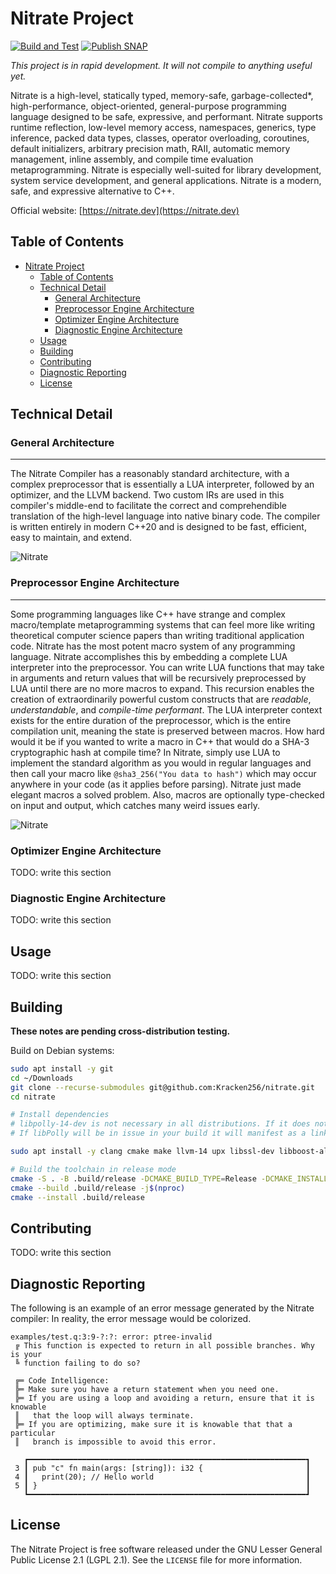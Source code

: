 # Nitrate Project

[![Build and Test](https://github.com/Kracken256/nitrate/actions/workflows/cmake-check.yml/badge.svg)](https://github.com/Kracken256/nitrate/actions/workflows/cmake-check.yml)
[![Publish SNAP](https://github.com/Kracken256/nitrate/actions/workflows/publish-snap.yml/badge.svg)](https://github.com/Kracken256/nitrate/actions/workflows/snapcraft-check.yml)

*This project is in rapid development. It will not compile to anything useful yet.*

Nitrate is a high-level, statically typed, memory-safe, garbage-collected\*, high-performance, object-oriented, general-purpose programming language designed to be safe, expressive, and performant. Nitrate supports runtime reflection, low-level memory access, namespaces, generics, type inference, packed data types, classes, operator overloading, coroutines, default initializers, arbitrary precision math, RAII, automatic memory management, inline assembly, and compile time evaluation metaprogramming.
Nitrate is especially well-suited for library development, system service development, and general applications. Nitrate is a modern, safe, and expressive alternative to C++.

Official website: [https://nitrate.dev](https://nitrate.dev)

## Table of Contents

- [Nitrate Project](#nitrate-project)
  - [Table of Contents](#table-of-contents)
  - [Technical Detail](#technical-detail)
    - [General Architecture](#general-architecture)
    - [Preprocessor Engine Architecture](#preprocessor-engine-architecture)
    - [Optimizer Engine Architecture](#optimizer-engine-architecture)
    - [Diagnostic Engine Architecture](#diagnostic-engine-architecture)
  - [Usage](#usage)
  - [Building](#building)
  - [Contributing](#contributing)
  - [Diagnostic Reporting](#diagnostic-reporting)
  - [License](#license)

## Technical Detail

### General Architecture

---

The Nitrate Compiler has a reasonably standard architecture, with a complex preprocessor that is essentially a LUA interpreter, followed by an optimizer, and the LLVM backend. Two custom IRs are used in this compiler's middle-end to facilitate the correct and comprehendible translation of the high-level language into native binary code. The compiler is written entirely in modern C++20 and is designed to be fast, efficient, easy to maintain, and extend.

![Nitrate](https://github.com/user-attachments/assets/f814a347-fb0a-485c-bb7a-8d8a7706ee22)

### Preprocessor Engine Architecture

---

Some programming languages like C++ have strange and complex macro/template metaprogramming systems that can feel more like writing theoretical computer science papers than writing traditional application code. Nitrate has the most potent macro system of any programming language. Nitrate accomplishes this by embedding a complete LUA interpreter into the preprocessor. You can write LUA functions that may take in arguments and return values that will be recursively preprocessed by LUA until there are no more macros to expand. This recursion enables the creation of extraordinarily powerful custom constructs that are *readable*, *understandable*, and *compile-time performant*. The LUA interpreter context exists for the entire duration of the preprocessor, which is the entire compilation unit, meaning the state is preserved between macros. How hard would it be if you wanted to write a macro in C++ that would do a SHA-3 cryptographic hash at compile time? In Nitrate, simply use LUA to implement the standard algorithm as you would in regular languages and then call your macro like `@sha3_256("You data to hash")` which may occur anywhere in your code (as it applies before parsing). Nitrate just made elegant macros a solved problem. Also, macros are optionally type-checked on input and output, which catches many weird issues early.

![Nitrate](https://github.com/user-attachments/assets/754f8c82-bcbe-4a30-98dc-10312979b784)

### Optimizer Engine Architecture

TODO: write this section

### Diagnostic Engine Architecture

TODO: write this section

## Usage

TODO: write this section

## Building

**These notes are pending cross-distribution testing.**

Build on Debian systems:

```bash
sudo apt install -y git
cd ~/Downloads
git clone --recurse-submodules git@github.com:Kracken256/nitrate.git
cd nitrate

# Install dependencies
# libpolly-14-dev is not necessary in all distributions. If it does not exist in your package manager, try building without it.
# If libPolly will be in issue in your build it will manifest as a linker error.

sudo apt install -y clang cmake make llvm-14 upx libssl-dev libboost-all-dev libzstd-dev libclang-common-14-dev rapidjson-dev libdeflate-dev libreadline-dev libclang-dev libclang-cpp-dev nlohmann-json3-dev libpolly-14-dev

# Build the toolchain in release mode
cmake -S . -B .build/release -DCMAKE_BUILD_TYPE=Release -DCMAKE_INSTALL_PREFIX=./build -DCMAKE_CXX_COMPILER=/usr/bin/clang++
cmake --build .build/release -j$(nproc)
cmake --install .build/release

```

## Contributing

TODO: write this section

## Diagnostic Reporting

The following is an example of an error message generated by the Nitrate compiler:
In reality, the error message would be colorized.

```plaintext
examples/test.q:3:9-?:?: error: ptree-invalid
 ╔ This function is expected to return in all possible branches. Why is your 
 ╚ function failing to do so?

 ╔═ Code Intelligence:
 ╠═ Make sure you have a return statement when you need one.
 ╠═ If you are using a loop and avoiding a return, ensure that it is knowable 
 ║   that the loop will always terminate.
 ╠═ If you are optimizing, make sure it is knowable that that a particular 
 ║   branch is impossible to avoid this error.

   ┏━━━━━━━━━━━━━━━━━━━━━━━━━━━━━━━━━━━━━━━━━━━━━━━━━━━━━━━━━━━━━━┓
 3 ┃ pub "c" fn main(args: [string]): i32 {                       ┃
 4 ┃   print(20); // Hello world                                  ┃
 5 ┃ }                                                            ┃
   ┗━━━━━━━━━━━━━━━━━━━━━━━━━━━━━━━━━━━━━━━━━━━━━━━━━━━━━━━━━━━━━━┛
```

## License

The Nitrate Project is free software released under the GNU Lesser General Public License 2.1 (LGPL 2.1). See the `LICENSE` file for more information.

